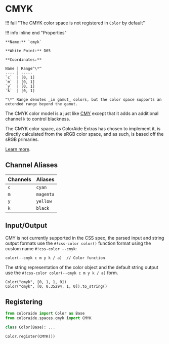 # CMYK

!!! fail "The CMYK color space is not registered in `Color` by default"

<div class="info-container" markdown>
!!! info inline end "Properties"

    **Name:** `cmyk`

    **White Point:** D65

    **Coordinates:**

    Name | Range^\*^
    ---- | -----
    `c`  | [0, 1]
    `m`  | [0, 1]
    `y`  | [0, 1]
    `k`  | [0, 1]

    ^\*^ Range denotes _in gamut_ colors, but the color space supports an extended range beyond the gamut.

The CMYK color model is a just like [CMY](./cmy.md) except that it adds an additional channel `k` to control blackness.

The CMYK color space, as ColorAide Extras has chosen to implement it, is directly calculated from the sRGB color space,
and as such, is based off the sRGB primaries.

[Learn more](https://en.wikipedia.org/wiki/CMY_color_model).
</div>

## Channel Aliases

Channels | Aliases
-------- | -------
`c`      | `cyan`
`m`      | `magenta`
`y`      | `yellow`
`k`      | `black`

## Input/Output

CMY is not currently supported in the CSS spec, the parsed input and string output formats use the
`#!css-color color()` function format using the custom name `#!css-color --cmyk`:

```css-color
color(--cmyk c m y k / a)  // Color function
```

The string representation of the color object and the default string output use the
`#!css-color color(--cmyk c m y k / a)` form.

```playground
Color("cmyk", [0, 1, 1, 0])
Color("cmyk", [0, 0.35294, 1, 0]).to_string()
```

## Registering

```py
from coloraide import Color as Base
from coloraide.spaces.cmyk import CMYK

class Color(Base): ...

Color.register(CMYK())
```
